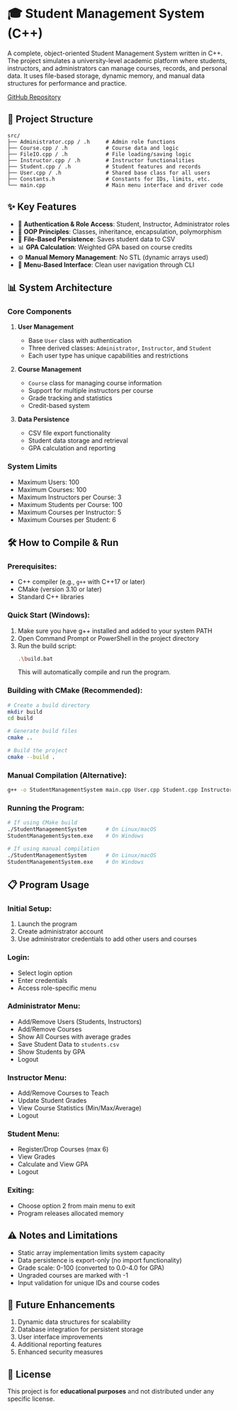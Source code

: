 # 🎓 Student Management System (C++)

A complete, object-oriented Student Management System written in C++. The project simulates a university-level academic platform where students, instructors, and administrators can manage courses, records, and personal data. It uses file-based storage, dynamic memory, and manual data structures for performance and practice.

[GitHub Repository](https://github.com/omarwsoufi/Student-Management-System-CPP.git)

## 📁 Project Structure

```
src/
├── Administrator.cpp / .h     # Admin role functions
├── Course.cpp / .h            # Course data and logic
├── FileIO.cpp / .h            # File loading/saving logic
├── Instructor.cpp / .h        # Instructor functionalities
├── Student.cpp / .h           # Student features and records
├── User.cpp / .h              # Shared base class for all users
├── Constants.h                # Constants for IDs, limits, etc.
└── main.cpp                   # Main menu interface and driver code
```

## ✨ Key Features

* 🔑 **Authentication & Role Access**: Student, Instructor, Administrator roles
* 🧠 **OOP Principles**: Classes, inheritance, encapsulation, polymorphism
* 📂 **File-Based Persistence**: Saves student data to CSV
* 📊 **GPA Calculation**: Weighted GPA based on course credits
* ⚙️ **Manual Memory Management**: No STL (dynamic arrays used)
* 🧭 **Menu-Based Interface**: Clean user navigation through CLI

## 📊 System Architecture

### Core Components
1. **User Management**
   - Base `User` class with authentication
   - Three derived classes: `Administrator`, `Instructor`, and `Student`
   - Each user type has unique capabilities and restrictions

2. **Course Management**
   - `Course` class for managing course information
   - Support for multiple instructors per course
   - Grade tracking and statistics
   - Credit-based system

3. **Data Persistence**
   - CSV file export functionality
   - Student data storage and retrieval
   - GPA calculation and reporting

### System Limits
- Maximum Users: 100
- Maximum Courses: 100
- Maximum Instructors per Course: 3
- Maximum Students per Course: 100
- Maximum Courses per Instructor: 5
- Maximum Courses per Student: 6

## 🛠️ How to Compile & Run

### Prerequisites:
* C++ compiler (e.g., `g++` with C++17 or later)
* CMake (version 3.10 or later)
* Standard C++ libraries

### Quick Start (Windows):
1. Make sure you have g++ installed and added to your system PATH
2. Open Command Prompt or PowerShell in the project directory
3. Run the build script:
   ```bash
   .\build.bat
   ```
   This will automatically compile and run the program.

### Building with CMake (Recommended):
```bash
# Create a build directory
mkdir build
cd build

# Generate build files
cmake ..

# Build the project
cmake --build .
```

### Manual Compilation (Alternative):
```bash
g++ -o StudentManagementSystem main.cpp User.cpp Student.cpp Instructor.cpp Administrator.cpp Course.cpp FileIO.cpp -std=c++17
```

### Running the Program:
```bash
# If using CMake build
./StudentManagementSystem      # On Linux/macOS
StudentManagementSystem.exe    # On Windows

# If using manual compilation
./StudentManagementSystem      # On Linux/macOS
StudentManagementSystem.exe    # On Windows
```

## 📋 Program Usage

### Initial Setup:
1. Launch the program
2. Create administrator account
3. Use administrator credentials to add other users and courses

### Login:
* Select login option
* Enter credentials
* Access role-specific menu

### Administrator Menu:
* Add/Remove Users (Students, Instructors)
* Add/Remove Courses
* Show All Courses with average grades
* Save Student Data to `students.csv`
* Show Students by GPA
* Logout

### Instructor Menu:
* Add/Remove Courses to Teach
* Update Student Grades
* View Course Statistics (Min/Max/Average)
* Logout

### Student Menu:
* Register/Drop Courses (max 6)
* View Grades
* Calculate and View GPA
* Logout

### Exiting:
* Choose option 2 from main menu to exit
* Program releases allocated memory

## ⚠️ Notes and Limitations
* Static array implementation limits system capacity
* Data persistence is export-only (no import functionality)
* Grade scale: 0-100 (converted to 0.0-4.0 for GPA)
* Ungraded courses are marked with -1
* Input validation for unique IDs and course codes

## 🔮 Future Enhancements
1. Dynamic data structures for scalability
2. Database integration for persistent storage
3. User interface improvements
4. Additional reporting features
5. Enhanced security measures

## 📝 License

This project is for **educational purposes** and not distributed under any specific license. 